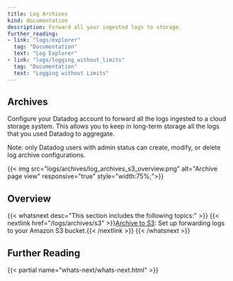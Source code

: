 ```yaml
---
title: Log Archives
kind: documentation
description: Forward all your ingested logs to storage.
further_reading:
- link: "logs/explorer"
  tag: "Documentation"
  text: "Log Explorer"
- link: "logs/logging_without_limits"
  tag: "Documentation"
  text: "Logging without Limits"
---
```


## Archives

Configure your Datadog account to forward all the logs ingested to a cloud storage system. This allows you to keep in long-term storage all the logs that you used Datadog to aggregate.

Note: only Datadog users with admin status can create, modify, or delete log archive configurations.

{{< img src="logs/archives/log_archives_s3_overview.png" alt="Archive page view" responsive="true" style="width:75%;">}}

## Overview

{{< whatsnext desc="This section includes the following topics:" >}}
    {{< nextlink href="/logs/archives/s3" >}}<u>Archive to S3</u>: Set up forwarding logs to your Amazon S3 bucket.{{< /nextlink >}}
{{< /whatsnext >}}

## Further Reading

{{< partial name="whats-next/whats-next.html" >}}

